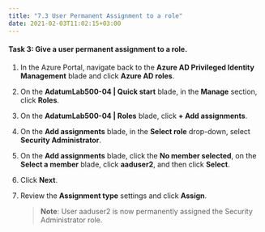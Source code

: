 ```yaml
---
title: "7.3 User Permanent Assignment to a role"
date: 2021-02-03T11:02:15+03:00
---
```


 
#### Task 3: Give a user permanent assignment to a role.

1. In the Azure Portal, navigate back to the **Azure AD Privileged Identity Management** blade and click **Azure AD roles**.

1. On the **AdatumLab500-04 \| Quick start** blade, in the **Manage** section, click **Roles**.

1. On the **AdatumLab500-04 \| Roles** blade, click **+ Add assignments**.

1. On the **Add assignments** blade, in the **Select role** drop-down, select **Security Administrator**.

1. On the **Add assignments** blade, click the **No member selected**, on the **Select a member** blade, click **aaduser2**, and then click **Select**.

1. Click **Next**. 

1. Review the **Assignment type** settings and click **Assign**.

    >**Note**: User aaduser2 is now permanently assigned the Security Administrator role.